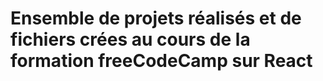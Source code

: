 # Ensemble de projets réalisés et de fichiers crées au cours de la formation freeCodeCamp sur React

